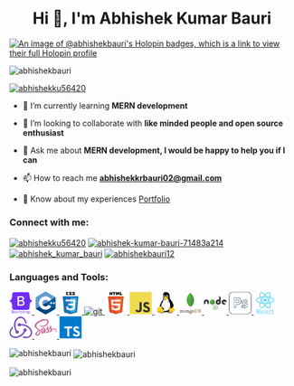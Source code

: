 <h1 align="center">Hi 👋, I'm Abhishek Kumar Bauri</h1>

[![An image of @abhishekbauri's Holopin badges, which is a link to view their full Holopin profile](https://holopin.me/abhishekbauri)](https://holopin.io/@abhishekbauri)

<p align="left"> <img src="https://komarev.com/ghpvc/?username=abhishekbauri&label=Profile%20views&color=0e75b6&style=flat" alt="abhishekbauri" /> </p>


<p align="left"> <a href="https://twitter.com/abhishekku56420" target="blank"><img src="https://img.shields.io/twitter/follow/abhishekku56420?logo=twitter&style=for-the-badge" alt="abhishekku56420" /></a> </p>

- 🌱 I’m currently learning **MERN development**

- 👯 I’m looking to collaborate with **like minded people and open source enthusiast**

- 💬 Ask me about **MERN development, I would be happy to help you if I can**

- 📫 How to reach me **abhishekkrbauri02@gmail.com**

- 📄 Know about my experiences [Portfolio](https://portfolio-abhishek-bauri.vercel.app/)

<h3 align="left">Connect with me:</h3>
<p align="left">
<a href="https://twitter.com/abhishekku56420" target="blank"><img align="center" src="https://raw.githubusercontent.com/rahuldkjain/github-profile-readme-generator/master/src/images/icons/Social/twitter.svg" alt="abhishekku56420" height="30" width="40" /></a>
<a href="https://linkedin.com/in/abhishek-kumar-bauri-71483a214" target="blank"><img align="center" src="https://raw.githubusercontent.com/rahuldkjain/github-profile-readme-generator/master/src/images/icons/Social/linked-in-alt.svg" alt="abhishek-kumar-bauri-71483a214" height="30" width="40" /></a>
<a href="https://www.leetcode.com/abhishek_kumar_bauri" target="blank"><img align="center" src="https://raw.githubusercontent.com/rahuldkjain/github-profile-readme-generator/master/src/images/icons/Social/leet-code.svg" alt="abhishek_kumar_bauri" height="30" width="40" /></a>
<a href="https://auth.geeksforgeeks.org/user/abhishekbauri12" target="blank"><img align="center" src="https://raw.githubusercontent.com/rahuldkjain/github-profile-readme-generator/master/src/images/icons/Social/geeks-for-geeks.svg" alt="abhishekbauri12" height="30" width="40" /></a>
</p>

<h3 align="left">Languages and Tools:</h3>
<p align="left"> <a href="https://getbootstrap.com" target="_blank" rel="noreferrer"> <img src="https://raw.githubusercontent.com/devicons/devicon/master/icons/bootstrap/bootstrap-plain-wordmark.svg" alt="bootstrap" width="40" height="40"/> </a> <a href="https://www.w3schools.com/cpp/" target="_blank" rel="noreferrer"> <img src="https://raw.githubusercontent.com/devicons/devicon/master/icons/cplusplus/cplusplus-original.svg" alt="cplusplus" width="40" height="40"/> </a> <a href="https://www.w3schools.com/css/" target="_blank" rel="noreferrer"> <img src="https://raw.githubusercontent.com/devicons/devicon/master/icons/css3/css3-original-wordmark.svg" alt="css3" width="40" height="40"/> </a> <a href="https://git-scm.com/" target="_blank" rel="noreferrer"> <img src="https://www.vectorlogo.zone/logos/git-scm/git-scm-icon.svg" alt="git" width="40" height="40"/> </a> <a href="https://www.w3.org/html/" target="_blank" rel="noreferrer"> <img src="https://raw.githubusercontent.com/devicons/devicon/master/icons/html5/html5-original-wordmark.svg" alt="html5" width="40" height="40"/> </a> <a href="https://developer.mozilla.org/en-US/docs/Web/JavaScript" target="_blank" rel="noreferrer"> <img src="https://raw.githubusercontent.com/devicons/devicon/master/icons/javascript/javascript-original.svg" alt="javascript" width="40" height="40"/> </a> <a href="https://www.linux.org/" target="_blank" rel="noreferrer"> <img src="https://raw.githubusercontent.com/devicons/devicon/master/icons/linux/linux-original.svg" alt="linux" width="40" height="40"/> </a> <a href="https://www.mongodb.com/" target="_blank" rel="noreferrer"> <img src="https://raw.githubusercontent.com/devicons/devicon/master/icons/mongodb/mongodb-original-wordmark.svg" alt="mongodb" width="40" height="40"/> </a> <a href="https://nodejs.org" target="_blank" rel="noreferrer"> <img src="https://raw.githubusercontent.com/devicons/devicon/master/icons/nodejs/nodejs-original-wordmark.svg" alt="nodejs" width="40" height="40"/> </a> <a href="https://www.photoshop.com/en" target="_blank" rel="noreferrer"> <img src="https://raw.githubusercontent.com/devicons/devicon/master/icons/photoshop/photoshop-line.svg" alt="photoshop" width="40" height="40"/> </a> <a href="https://reactjs.org/" target="_blank" rel="noreferrer"> <img src="https://raw.githubusercontent.com/devicons/devicon/master/icons/react/react-original-wordmark.svg" alt="react" width="40" height="40"/> </a> <a href="https://redux.js.org" target="_blank" rel="noreferrer"> <img src="https://raw.githubusercontent.com/devicons/devicon/master/icons/redux/redux-original.svg" alt="redux" width="40" height="40"/> </a> <a href="https://sass-lang.com" target="_blank" rel="noreferrer"> <img src="https://raw.githubusercontent.com/devicons/devicon/master/icons/sass/sass-original.svg" alt="sass" width="40" height="40"/> </a> <a href="https://www.typescriptlang.org/" target="_blank" rel="noreferrer"> <img src="https://raw.githubusercontent.com/devicons/devicon/master/icons/typescript/typescript-original.svg" alt="typescript" width="40" height="40"/> </a> </p>

<p><img align="left" src="https://github-readme-stats.vercel.app/api/top-langs?username=abhishekbauri&show_icons=true&locale=en&layout=compact" alt="abhishekbauri" /></p>

<p>&nbsp;<img align="center" src="https://github-readme-stats.vercel.app/api?username=abhishekbauri&show_icons=true&locale=en" alt="abhishekbauri" /></p>

<p><img align="center" src="https://github-readme-streak-stats.herokuapp.com/?user=abhishekbauri&" alt="abhishekbauri" /></p>
